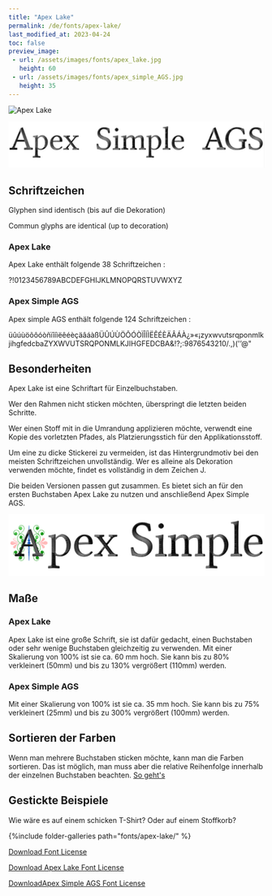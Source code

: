 ```yaml
---
title: "Apex Lake"
permalink: /de/fonts/apex-lake/
last_modified_at: 2023-04-24
toc: false
preview_image:
 - url: /assets/images/fonts/apex_lake.jpg
   height: 60
 - url: /assets/images/fonts/apex_simple_AGS.jpg
   height: 35
---
```

![Apex Lake](/assets/images/fonts/apex_lake.jpg)

![Apex Simple](/assets/images/fonts/apex_simple_AGS.jpg)

## Schriftzeichen

Glyphen sind identisch (bis auf die Dekoration)

Commun glyphs are identical (up to decoration)

### Apex Lake

Apex Lake enthält folgende 38 Schriftzeichen :

?!0123456789ABCDEFGHIJKLMNOPQRSTUVWXYZ

### Apex Simple AGS

Apex simple AGS enthält folgende 124 Schriftzeichen :

üûúùöõôóòñïîíìëêéèçäâáàßÜÛÚÙÖÔÓÒÏÎÍÌËÊÉÈÄÂÁÀ¿»«¡zyxwvutsrqponmlkjihgfedcbaZYXWVUTSRQPONMLKJIHGFEDCBA&!?;:9876543210/.,)('’@"

## Besonderheiten
Apex Lake ist eine Schriftart für Einzelbuchstaben. 

Wer den Rahmen nicht sticken möchten, überspringt die letzten beiden Schritte.  

Wer einen Stoff mit in die Umrandung applizieren möchte, verwendt eine Kopie des vorletzten Pfades, als Platzierungsstich für den Applikationsstoff.

Um eine zu dicke Stickerei zu vermeiden, ist das Hintergrundmotiv bei den meisten Schriftzeichen unvollständig. Wer es alleine als Dekoration verwenden möchte, findet es vollständig in dem Zeichen J.

Die beiden Versionen passen gut zusammen. Es bietet sich an für den ersten Buchstaben Apex Lake zu nutzen und anschließend Apex Simple AGS.

![Both_Apex](/assets/images/fonts/both_apex.png)

## Maße

### Apex Lake

Apex Lake ist eine große Schrift, sie ist dafür gedacht, einen Buchstaben oder sehr wenige Buchstaben gleichzeitig zu verwenden. 
Mit einer Skalierung von 100% ist sie ca. 60 mm hoch. Sie kann bis zu 80% verkleinert (50mm) und bis zu 130% vergrößert (110mm) werden.

### Apex Simple AGS

Mit einer Skalierung von 100% ist sie ca. 35 mm hoch. Sie kann bis zu 75% verkleinert (25mm) und bis zu 300% vergrößert (100mm) werden.

## Sortieren der Farben 
Wenn man mehrere Buchstaben sticken möchte, kann man die Farben sortieren. Das ist möglich, man muss aber die relative Reihenfolge innerhalb der einzelnen Buchstaben beachten. [So geht's](https://inkstitch.org/de/docs/lettering/#sortierung-von-farben)

## Gestickte Beispiele
Wie wäre es auf einem schicken T-Shirt? Oder auf einem Stoffkorb?

{%include folder-galleries path="fonts/apex-lake/" %}

[Download Font License](https://github.com/inkstitch/inkstitch/tree/main/fonts/apex_lake/LICENSE)

[Download Apex Lake Font License](https://github.com/inkstitch/inkstitch/tree/main/fonts/apex_lake/LICENSE)

[DownloadApex Simple AGS Font License](https://github.com/inkstitch/inkstitch/tree/main/fonts/apex_simple_AGS/LICENSE)
